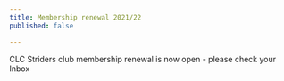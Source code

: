 ```yaml
---
title: Membership renewal 2021/22
published: false

---
```


CLC Striders club membership renewal is now open - please check your Inbox
